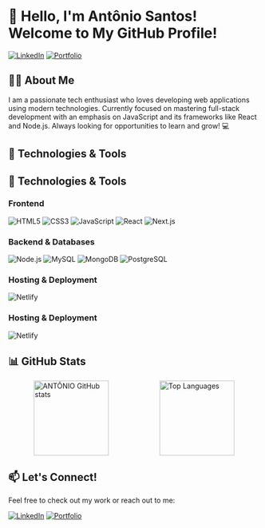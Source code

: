 # 👋 Hello, I'm Antônio Santos! Welcome to My GitHub Profile!

[![LinkedIn](https://img.shields.io/badge/LinkedIn-0077B5?style=for-the-badge&logo=linkedin&logoColor=white)](https://www.linkedin.com/in/ant%C3%B4nio-dos-santos-b342a9293)
[![Portfolio](https://img.shields.io/badge/Portfolio-000000?style=for-the-badge&logo=About.me&logoColor=white)](https://antonio-santos-vale.netlify.app/)

## 🧑‍💻 About Me
I am a passionate tech enthusiast who loves developing web applications using modern technologies. Currently focused on mastering full-stack development with an emphasis on JavaScript and its frameworks like React and Node.js. Always looking for opportunities to learn and grow! 💻

## 🚀 Technologies & Tools

## 🚀 Technologies & Tools

### Frontend
![HTML5](https://img.shields.io/badge/HTML5-E34F26?style=for-the-badge&logo=html5&logoColor=white)
![CSS3](https://img.shields.io/badge/CSS3-1572B6?style=for-the-badge&logo=css3&logoColor=white)
![JavaScript](https://img.shields.io/badge/JavaScript-F7DF1E?style=for-the-badge&logo=javascript&logoColor=black)
![React](https://img.shields.io/badge/React-20232A?style=for-the-badge&logo=react&logoColor=61DAFB)
![Next.js](https://img.shields.io/badge/Next.js-000000?style=for-the-badge&logo=next.js&logoColor=white)

### Backend & Databases
![Node.js](https://img.shields.io/badge/Node.js-43853D?style=for-the-badge&logo=node.js&logoColor=white)
![MySQL](https://img.shields.io/badge/MySQL-00000F?style=for-the-badge&logo=mysql&logoColor=white)
![MongoDB](https://img.shields.io/badge/MongoDB-4EA94B?style=for-the-badge&logo=mongodb&logoColor=white)
![PostgreSQL](https://img.shields.io/badge/PostgreSQL-336791?style=for-the-badge&logo=postgresql&logoColor=white)

### Hosting & Deployment
![Netlify](https://img.shields.io/badge/Netlify-00C7B7?style=for-the-badge&logo=netlify&logoColor=white)


### Hosting & Deployment
![Netlify](https://img.shields.io/badge/Netlify-00C7B7?style=for-the-badge&logo=netlify&logoColor=white)

## 📊 GitHub Stats

<div style="display: flex; justify-content: space-around;">
  <img src="https://github-readme-stats.vercel.app/api?username=Anjsvf&show_icons=true&theme=radical" alt="ANTÔNIO GitHub stats" height="150"/>
  <img src="https://github-readme-stats.vercel.app/api/top-langs/?username=Anjsvf&layout=compact&theme=radical" alt="Top Languages" height="150"/>
</div>

## 📫 Let's Connect!
Feel free to check out my work or reach out to me:

[![LinkedIn](https://img.shields.io/badge/LinkedIn-0077B5?style=for-the-badge&logo=linkedin&logoColor=white)](https://www.linkedin.com/in/ant%C3%B4nio-dos-santos-b342a9293)
[![Portfolio](https://img.shields.io/badge/Portfolio-000000?style=for-the-badge&logo=About.me&logoColor=white)](https://antonio-santos-vale.netlify.app/)
